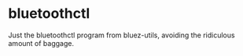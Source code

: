# bluetoothctl
Just the bluetoothctl program from bluez-utils, avoiding the ridiculous amount of baggage.
